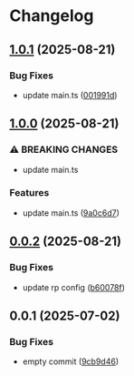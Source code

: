 # Changelog

## [1.0.1](https://github.com/taiyme/sandbox/compare/v1.0.0...v1.0.1) (2025-08-21)


### Bug Fixes

* update main.ts ([001991d](https://github.com/taiyme/sandbox/commit/001991d62b5a20e7cc9bb5d35b4362052ce8e412))

## [1.0.0](https://github.com/taiyme/sandbox/compare/v0.0.2...v1.0.0) (2025-08-21)


### ⚠ BREAKING CHANGES

* update main.ts

### Features

* update main.ts ([9a0c6d7](https://github.com/taiyme/sandbox/commit/9a0c6d7727609bdb6584999d74e210120c742fe7))

## [0.0.2](https://github.com/taiyme/sandbox/compare/v0.0.1...v0.0.2) (2025-08-21)


### Bug Fixes

* update rp config ([b60078f](https://github.com/taiyme/sandbox/commit/b60078feda25b00668376e7560e91ce61d5ab977))

## 0.0.1 (2025-07-02)


### Bug Fixes

* empty commit ([9cb9d46](https://github.com/taiyme/sandbox/commit/9cb9d46d14a858af636f1afce42b56c1337611b3))
